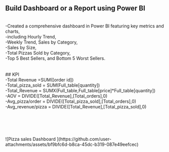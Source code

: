 ## Build Dashboard or a Report using Power BI
<br>
-Created a comprehensive dashboard in Power BI featuring key metrics and charts, <br>
-including Hourly Trend, <br>
-Weekly Trend, Sales by Category, <br>
-Sales by Size, <br>
-Total Pizzas Sold by Category, <br>
-Top 5 Best Sellers, and Bottom 5 Worst Sellers.<br>
<br>
<br>
## KPI<br>
-Total Revenue =SUM([order id])<br>
-Total_pizza_sold = SUM(Full_table[quantity])<br>
-Total_Revenue = SUMX(Full_table,Full_table[price]*Full_table[quantity])<br>
-AOV = DIVIDE([Total_Revenue],[Total_orders],0)<br>
-Avg_pizza/order = DIVIDE([Total_pizza_sold],[Total_orders],0)<br>
-Avg_revenue/pizza = DIVIDE([Total_Revenue],[Total_pizza_sold],0)<br>

<br>
<br>
<br>
<br>
<br>
![Pizza sales Dashboard ](https://github.com/user-attachments/assets/bf9bfc6d-b8ca-45dc-b319-087e49eefcec)


